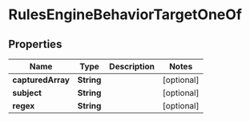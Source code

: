 

# RulesEngineBehaviorTargetOneOf


## Properties

| Name | Type | Description | Notes |
|------------ | ------------- | ------------- | -------------|
|**capturedArray** | **String** |  |  [optional] |
|**subject** | **String** |  |  [optional] |
|**regex** | **String** |  |  [optional] |



